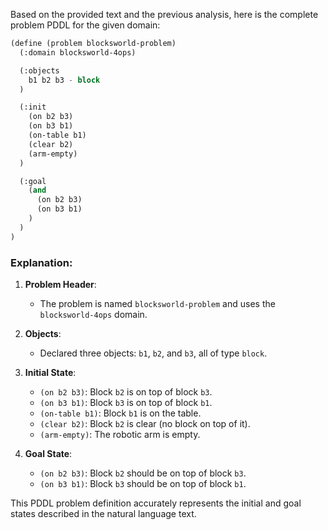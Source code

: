 Based on the provided text and the previous analysis, here is the complete problem PDDL for the given domain:

```lisp
(define (problem blocksworld-problem)
  (:domain blocksworld-4ops)

  (:objects
    b1 b2 b3 - block
  )

  (:init
    (on b2 b3)
    (on b3 b1)
    (on-table b1)
    (clear b2)
    (arm-empty)
  )

  (:goal
    (and
      (on b2 b3)
      (on b3 b1)
    )
  )
)
```

### Explanation:

1. **Problem Header**:
   - The problem is named `blocksworld-problem` and uses the `blocksworld-4ops` domain.

2. **Objects**:
   - Declared three objects: `b1`, `b2`, and `b3`, all of type `block`.

3. **Initial State**:
   - `(on b2 b3)`: Block `b2` is on top of block `b3`.
   - `(on b3 b1)`: Block `b3` is on top of block `b1`.
   - `(on-table b1)`: Block `b1` is on the table.
   - `(clear b2)`: Block `b2` is clear (no block on top of it).
   - `(arm-empty)`: The robotic arm is empty.

4. **Goal State**:
   - `(on b2 b3)`: Block `b2` should be on top of block `b3`.
   - `(on b3 b1)`: Block `b3` should be on top of block `b1`.

This PDDL problem definition accurately represents the initial and goal states described in the natural language text.